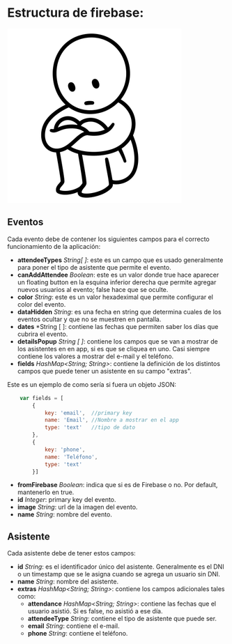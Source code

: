 # Estructura de firebase:

![silent_tears](../img/silent_tears.gif)

## Eventos
Cada evento debe de contener los siguientes campos para el correcto funcionamiento de la aplicación:
 - **attendeeTypes** *String[ ]*: este es un campo que es usado generalmente para poner el tipo de asistente que permite el evento.
 - **canAddAttendee** *Boolean*: este es un valor donde true hace aparecer un floating button en la esquina inferior derecha que permite agregar nuevos usuarios al evento; false hace que se oculte.
 - **color** *String*: este es un valor hexadeximal que permite configurar el color del evento.
 - **dataHidden** *String*: es una fecha en string que determina cuales de los eventos ocultar y que no se muestren en pantalla.
 - **dates** *String [ ]: contiene las fechas que permiten saber los días que cubrira el evento.
 - **detailsPopup** *String [ ]*: contiene los campos que se van a mostrar de los asistentes en en app, si es que se cliquea en uno. Casi siempre contiene los valores a mostrar del e-mail y el teléfono.
 - **fields** *HashMap<String; String>*: contiene la definición de los distintos campos que puede tener un asistente en su campo "extras".
 
 Este es un ejemplo de como sería si fuera un objeto JSON:
```javascript
    var fields = [
        {
            key: 'email',  //primary key
            name: 'Email', //Nombre a mostrar en el app
            type: 'text'   //tipo de dato
        },
        {
            key: 'phone',
            name: 'Teléfono', 
            type: 'text'
        }]
```

 - **fromFirebase** *Boolean*: indica que si es de Firebase o no. Por default, mantenerlo en true.
 - **id** *Integer*: primary key del evento.
 - **image** *String*: url de la imagen del evento.
 - **name** *String*: nombre del evento.

## Asistente
 Cada asistente debe de tener estos campos:
 - **id** *String*: es el identificador único del asistente. Generalmente es el DNI o un timestamp que se le asigna cuando se agrega un usuario sin DNI.
 - **name** *String*: nombre del asistente.
 - **extras** *HashMap<String; String>*: contiene los campos adicionales tales como:
    - **attendance** *HashMap<String; String>*: contiene las fechas que el usuario asistió. Si es false, no asistió a ese día.
    - **attendeeType** *String*: contiene el tipo de asistente que puede ser.
    - **email** *String*: contiene el e-mail.
    - **phone** *String*: contiene el teléfono.